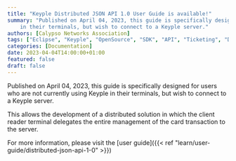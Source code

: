 ```yaml
---
title: "Keyple Distributed JSON API 1.0 User Guide is available!"
summary: "Published on April 04, 2023, this guide is specifically designed for users who are not currently using Keyple 
    in their terminals, but wish to connect to a Keyple server."
authors: [Calypso Networks Association]
tags: ["Eclipse", "Keyple", "OpenSource", "SDK", "API", "Ticketing", "Distributed", "JSON", "Website"]
categories: [Documentation]
date: 2023-04-04T14:00:00+01:00
featured: false
draft: false
---
```


Published on April 04, 2023,
this guide is specifically designed for users who are not currently using Keyple in their terminals, but wish to connect
to a Keyple server.

This allows the development of a distributed solution in which the client reader terminal delegates the entire
management of the card transaction to the server.

For more information, please visit the [user guide]({{< ref "learn/user-guide/distributed-json-api-1-0" >}})